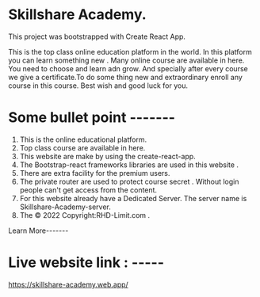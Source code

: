 # Skillshare Academy.

This project was bootstrapped with Create React App.

This is the top class online education platform in the world.
In this platform you can learn something new . Many online course are available in here. You need to choose and learn adn grow. And specially after every course we give a certificate.To do some thing new and extraordinary enroll any course in this course. 
Best wish and good luck for you. 



# Some bullet point -------

1. This is the online educational platform.
2. Top class course are available in here.
3. This website are make by using the create-react-app.
4. The Bootstrap-react frameworks libraries are used in this website .
5. There are extra facility for the premium users. 
6. The private router are used to protect course secret . Without login people can't get access from the content.
7. For this website already have a Dedicated Server. The server name is Skillshare-Academy-server.
8. The © 2022 Copyright:RHD-Limit.com .


Learn More-------
# Live website link : -----


https://skillshare-academy.web.app/